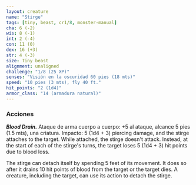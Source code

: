 ```yaml
---
layout: creature
name: "Stirge"
tags: [tiny, beast, cr1/8, monster-manual]
cha: 6 (-2)
wis: 8 (-1)
int: 2 (-4)
con: 11 (0)
dex: 16 (+3)
str: 4 (-3)
size: Tiny beast
alignment: unaligned
challenge: "1/8 (25 XP)"
senses: "Visión en la oscuridad 60 pies (18 mts)"
speed: "10 pies (3 mts), fly 40 ft."
hit_points: "2 (1d4)"
armor_class: "14 (armadura natural)"
---
```


### Acciones

***Blood Drain.*** Ataque de arma cuerpo a cuerpo: +5 al ataque, alcance 5 pies (1.5 mts), una criatura. Impacto: 5 (1d4 + 3) piercing damage, and the stirge attaches to the target. While attached, the stirge doesn't attack. Instead, at the start of each of the stirge's turns, the target loses 5 (1d4 + 3) hit points due to blood loss.

The stirge can detach itself by spending 5 feet of its movement. It does so after it drains 10 hit points of blood from the target or the target dies. A creature, including the target, can use its action to detach the stirge.